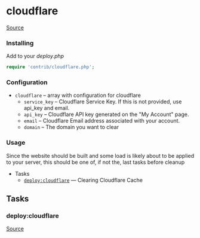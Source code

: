 <!-- DO NOT EDIT THIS FILE! -->
<!-- Instead edit contrib/cloudflare.php -->
<!-- Then run bin/docgen -->

# cloudflare

[Source](/contrib/cloudflare.php)


### Installing

Add to your _deploy.php_

```php
require 'contrib/cloudflare.php';
```

### Configuration

- `cloudflare` – array with configuration for cloudflare
    - `service_key` – Cloudflare Service Key. If this is not provided, use api_key and email.
    - `api_key` – Cloudflare API key generated on the "My Account" page.
    - `email` – Cloudflare Email address associated with your account.
    - `domain` – The domain you want to clear

### Usage

Since the website should be built and some load is likely about to be applied to your server, this should be one of,
if not the, last tasks before cleanup



* Tasks
  * [`deploy:cloudflare`](#deploy:cloudflare) — Clearing Cloudflare Cache


## Tasks
### deploy:cloudflare
[Source](/contrib/cloudflare.php#L28)



